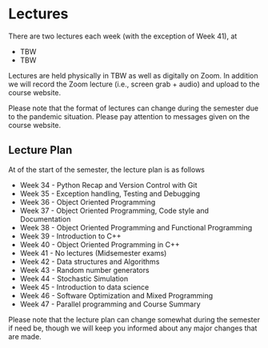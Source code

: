 # Lectures

There are two lectures each week (with the exception of Week 41), at
* TBW
* TBW

Lectures are held physically in TBW as well as digitally on Zoom. In addition we will record the Zoom lecture (i.e., screen grab + audio) and upload to the course website.

Please note that the format of lectures can change during the semester due to the pandemic situation. Please pay attention to messages given on the course website.

## Lecture Plan

At of the start of the semester, the lecture plan is as follows

- Week 34 - Python Recap and Version Control with Git
- Week 35 - Exception handling, Testing and Debugging
- Week 36 - Object Oriented Programming
- Week 37 - Object Oriented Programming, Code style and Documentation
- Week 38 - Object Oriented Programming and Functional Programming
- Week 39 - Introduction to C++
- Week 40 - Object Oriented Programming in C++
- Week 41 - No lectures (Midsemester exams)
- Week 42 - Data structures and Algorithms
- Week 43 - Random number generators
- Week 44 - Stochastic Simulation
- Week 45 - Introduction to data science
- Week 46 - Software Optimization and Mixed Programming
- Week 47 - Parallel programming and Course Summary

Please note that the lecture plan can change somewhat during the semester if need be, though we will keep you informed about any major changes that are made.
